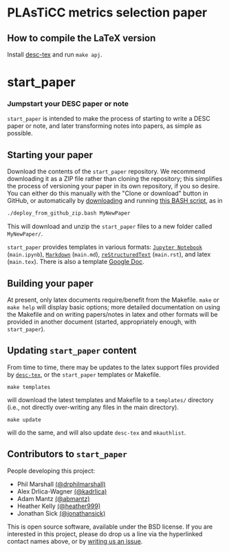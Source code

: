 
# PLAsTiCC metrics selection paper

## How to compile the LaTeX version
Install [desc-tex](https://github.com/LSSTDESC/desc-tex) and run `make apj`.

# start_paper
### Jumpstart your DESC paper or note

`start_paper` is intended to make the process of starting to write a DESC paper or note, and later transforming notes into papers, as simple as possible.

## Starting your paper

Download the contents of the `start_paper` repository. We recommend downloading it as a ZIP file rather than cloning the repository; this simplifies the process of versioning your paper in its own repository, if you so desire. You can either do this manually with the "Clone or download" button in GitHub, or automatically by [downloading](https://raw.githubusercontent.com/LSSTDESC/start_paper/master/deploy_from_github_zip.bash) and running [this BASH script](https://github.com/LSSTDESC/start_paper/blob/master/deploy_from_github_zip.bash), as in

```bash
./deploy_from_github_zip.bash MyNewPaper
```

This will download and unzip the `start_paper` files to a new folder called `MyNewPaper/`.

`start_paper` provides templates in various formats: [`Jupyter Notebook`](https://ipython.org/notebook.html) (`main.ipynb`), [`Markdown`](https://github.com/adam-p/Markdown-here/wiki/Markdown-Cheatsheet) (`main.md`), [`reStructuredText`](http://docutils.sourceforge.net/rst.html) (`main.rst`), and latex (`main.tex`). There is also a template [Google Doc](https://docs.google.com/document/d/1ERz_S02Uvc0QkapVx145PrYZT0CRJbkPMmY5T95uMkk/edit?usp=sharing).

## Building your paper

At present, only latex documents require/benefit from the Makefile. `make` or `make help` will display basic options; more detailed documentation on using the Makefile and on writing papers/notes in latex and other formats will be provided in another document (started, appropriately enough, with `start_paper`).


## Updating `start_paper` content

From time to time, there may be updates to the latex support files provided by [`desc-tex`](https://github.com/LSSTDESC/desc-tex), or the `start_paper` templates or Makefile.

```
make templates
```
will download the latest templates and Makefile to a `templates/` directory (i.e., not directly over-writing any files in the main directory).

```
make update
```
will do the same, and will also update `desc-tex` and `mkauthlist`.

## Contributors to `start_paper`

People developing this project:
* Phil Marshall [(@drphilmarshall)](https://github.com/drphilmarshall)
* Alex Drlica-Wagner [(@kadrlica)](https://github.com/kadrlica)
* Adam Mantz [(@abmantz)](https://github.com/abmantz)
* Heather Kelly [(@heather999)](https://github.com/heather999)
* Jonathan Sick [(@jonathansick)](https://github.com/jonathansick)

This is open source software, available under the BSD license. If you are interested in this project, please do drop us a line via the hyperlinked contact names above, or by [writing us an issue](https://github.com/DarkEnergyScienceCollaboration/start_paper/issues).
